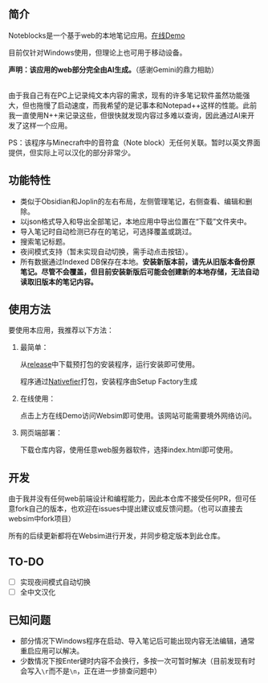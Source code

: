 ## 简介

Noteblocks是一个基于web的本地笔记应用。[在线Demo](https://websim.com/@zjxdiu/noteblocks)

目前仅针对Windows使用，但理论上也可用于移动设备。

**声明：该应用的web部分完全由AI生成。**（感谢Gemini的鼎力相助）

<br>
由于我自己有在PC上记录纯文本内容的需求，现有的许多笔记软件虽然功能强大，但也拖慢了启动速度，而我希望的是记事本和Notepad++这样的性能。此前我一直使用N++来记录这些，但很快就发现内容过多难以查询，因此通过AI来开发了这样一个应用。

PS：该程序与Minecraft中的音符盒（Note block）无任何关联。暂时以英文界面提供，但实际上可以汉化的部分非常少。

## 功能特性

- 类似于Obsidian和Joplin的左右布局，左侧管理笔记，右侧查看、编辑和删除。
- 以json格式导入和导出全部笔记，本地应用中导出位置在“下载”文件夹中。
- 导入笔记时自动检测已存在的笔记，可选择覆盖或跳过。
- 搜索笔记标题。
- 夜间模式支持（暂未实现自动切换，需手动点击按钮）。
- 所有数据通过Indexed DB保存在本地。**安装新版本前，请先从旧版本备份原笔记。尽管不会覆盖，但目前安装新版后可能会创建新的本地存储，无法自动读取旧版本的笔记内容。**

## 使用方法

要使用本应用，我推荐以下方法：

1. 最简单：

   从[release](https://github.com/zjxdiu/Noteblocks/releases)中下载预打包的安装程序，运行安装即可使用。

   程序通过[Nativefier](https://github.com/nativefier/nativefier)打包，安装程序由Setup Factory生成

2. 在线使用：

   点击上方在线Demo访问Websim即可使用。该网站可能需要境外网络访问。

3. 网页端部署：

   下载仓库内容，使用任意web服务器软件，选择index.html即可使用。

## 开发

由于我并没有任何web前端设计和编程能力，因此本仓库不接受任何PR，但可任意fork自己的版本，也欢迎在issues中提出建议或反馈问题。（也可以直接去websim中fork项目）

所有的后续更新都将在Websim进行开发，并同步稳定版本到此仓库。

## TO-DO

- [ ] 实现夜间模式自动切换
- [ ] 全中文汉化

## 已知问题

- 部分情况下Windows程序在启动、导入笔记后可能出现内容无法编辑，通常重启应用可以解决。
- 少数情况下按Enter键时内容不会换行，多按一次可暂时解决（目前发现有时会写入`\r`而不是`\n`，正在进一步排查问题中）
